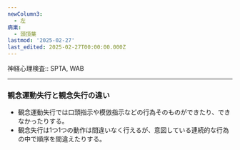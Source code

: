 ```yaml
---
newColumn3:
  - 左
病巣:
  - 頭頂葉
lastmod: '2025-02-27'
last_edited: 2025-02-27T00:00:00.000Z
---
```


神経心理検査:: SPTA, WAB





---
### 観念運動失行と観念失行の違い

- 観念運動失行では口頭指示や模倣指示などの行為そのものができたり、できなかったりする。
- 観念失行は1つ1つの動作は間違いなく行えるが、意図している連続的な行為の中で順序を間違えたりする。
